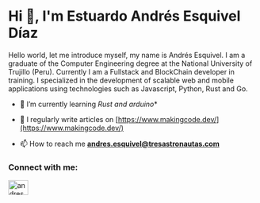 <h1 align="left">Hi 👋, I'm Estuardo Andrés Esquivel Díaz</h1>
<p align="left">Hello world, let me introduce myself, my name is Andrés Esquivel. I am a graduate of the Computer Engineering degree at the National University of Trujillo (Peru). Currently I am a Fullstack and BlockChain developer in training. I specialized in the development of scalable web and mobile applications using technologies such as Javascript, Python, Rust and Go.</p>

- 🌱 I’m currently learning *Rust and arduino**

- 📝 I regularly write articles on [https://www.makingcode.dev/](https://www.makingcode.dev/)

- 📫 How to reach me **andres.esquivel@tresastronautas.com**

<h3 align="left">Connect with me:</h3>
<p align="left">
<a href="https://linkedin.com/in/andresedev" target="blank"><img align="center" src="https://raw.githubusercontent.com/rahuldkjain/github-profile-readme-generator/master/src/images/icons/Social/linked-in-alt.svg" alt="andresedev" height="30" width="40" /></a>
</p>
